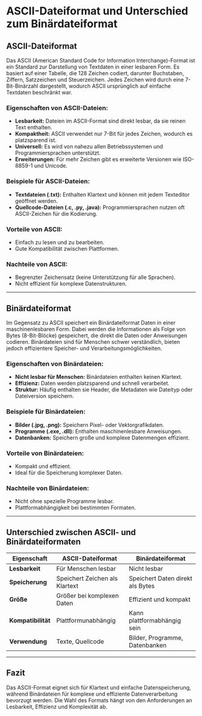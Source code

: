 # ASCII-Dateiformat und Unterschied zum Binärdateiformat

## ASCII-Dateiformat
Das ASCII (American Standard Code for Information Interchange)-Format ist ein Standard zur Darstellung von Textdaten in einer lesbaren Form. Es basiert auf einer Tabelle, die 128 Zeichen codiert, darunter Buchstaben, Ziffern, Satzzeichen und Steuerzeichen. Jedes Zeichen wird durch eine 7-Bit-Binärzahl dargestellt, wodurch ASCII ursprünglich auf einfache Textdaten beschränkt war. 

### Eigenschaften von ASCII-Dateien:
- **Lesbarkeit:** Dateien im ASCII-Format sind direkt lesbar, da sie reinen Text enthalten.
- **Kompaktheit:** ASCII verwendet nur 7-Bit für jedes Zeichen, wodurch es platzsparend ist.
- **Universell:** Es wird von nahezu allen Betriebssystemen und Programmiersprachen unterstützt.
- **Erweiterungen:** Für mehr Zeichen gibt es erweiterte Versionen wie ISO-8859-1 und Unicode.

### Beispiele für ASCII-Dateien:
- **Textdateien (.txt):** Enthalten Klartext und können mit jedem Texteditor geöffnet werden.
- **Quellcode-Dateien (.c, .py, .java):** Programmiersprachen nutzen oft ASCII-Zeichen für die Kodierung.

### Vorteile von ASCII:
- Einfach zu lesen und zu bearbeiten.
- Gute Kompatibilität zwischen Plattformen.

### Nachteile von ASCII:
- Begrenzter Zeichensatz (keine Unterstützung für alle Sprachen).
- Nicht effizient für komplexe Datenstrukturen.

---

## Binärdateiformat
Im Gegensatz zu ASCII speichert ein Binärdateiformat Daten in einer maschinenlesbaren Form. Dabei werden die Informationen als Folge von Bytes (8-Bit-Blöcke) gespeichert, die direkt die Daten oder Anweisungen codieren. Binärdateien sind für Menschen schwer verständlich, bieten jedoch effizientere Speicher- und Verarbeitungsmöglichkeiten.

### Eigenschaften von Binärdateien:
- **Nicht lesbar für Menschen:** Binärdateien enthalten keinen Klartext.
- **Effizienz:** Daten werden platzsparend und schnell verarbeitet.
- **Struktur:** Häufig enthalten sie Header, die Metadaten wie Dateityp oder Dateiversion speichern.

### Beispiele für Binärdateien:
- **Bilder (.jpg, .png):** Speichern Pixel- oder Vektorgrafikdaten.
- **Programme (.exe, .dll):** Enthalten maschinenlesbare Anweisungen.
- **Datenbanken:** Speichern große und komplexe Datenmengen effizient.

### Vorteile von Binärdateien:
- Kompakt und effizient.
- Ideal für die Speicherung komplexer Daten.

### Nachteile von Binärdateien:
- Nicht ohne spezielle Programme lesbar.
- Plattformabhängigkeit bei bestimmten Formaten.

---

## Unterschied zwischen ASCII- und Binärdateiformaten

| **Eigenschaft**        | **ASCII-Dateiformat**             | **Binärdateiformat**        |
|------------------------|-----------------------------------|-----------------------------|
| **Lesbarkeit**         | Für Menschen lesbar               | Nicht lesbar                |
| **Speicherung**        | Speichert Zeichen als Klartext    | Speichert Daten direkt als Bytes |
| **Größe**              | Größer bei komplexen Daten        | Effizient und kompakt       |
| **Kompatibilität**     | Plattformunabhängig               | Kann plattformabhängig sein |
| **Verwendung**         | Texte, Quellcode                  | Bilder, Programme, Datenbanken |

---

## Fazit
Das ASCII-Format eignet sich für Klartext und einfache Datenspeicherung, während Binärdateien für komplexe und effiziente Datenverarbeitung bevorzugt werden. Die Wahl des Formats hängt von den Anforderungen an Lesbarkeit, Effizienz und Komplexität ab.
